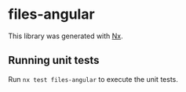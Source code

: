 # files-angular

This library was generated with [Nx](https://nx.dev).

## Running unit tests

Run `nx test files-angular` to execute the unit tests.
